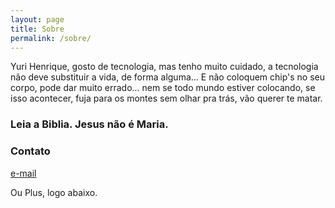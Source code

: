 ```yaml
---
layout: page
title: Sobre
permalink: /sobre/
---
```


Yuri Henrique, gosto de tecnologia, mas tenho muito cuidado, a tecnologia não deve substituir a vida, de forma alguma...
E não coloquem chip's no seu corpo, pode dar muito errado... nem se todo mundo estiver colocando, se isso acontecer, fuja para os montes sem olhar pra trás, vão querer te matar.


### Leia a Biblia. Jesus não é Maria.

### Contato

[e-mail](mailto:yurihenriq848@gmail.com)

Ou Plus, logo abaixo.
